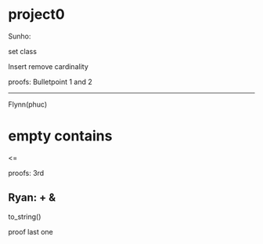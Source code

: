 # project0

Sunho: 

set class

Insert
remove
cardinality

proofs:
Bulletpoint 1 and 2

---

Flynn(phuc)

empty
contains
==
<=

proofs:
3rd

Ryan:
+
&
-
to_string()

proof last one

